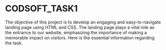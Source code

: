 # CODSOFT_TASK1
The objective of this project is to develop an engaging and easy-to-navigate landing page using HTML and CSS. The landing page plays a vital role as the entrance to our website, emphasizing the importance of making a memorable impact on visitors. Here is the essential information regarding the task.
